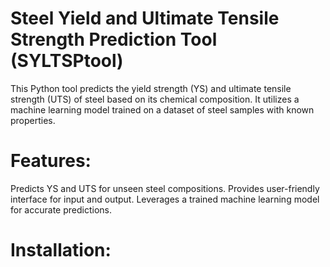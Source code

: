 # Steel Yield and Ultimate Tensile Strength Prediction Tool (SYLTSPtool)

This Python tool predicts the yield strength (YS) and ultimate tensile strength (UTS) of steel based on its chemical composition. It utilizes a machine learning model trained on a dataset of steel samples with known properties.



# Features:

Predicts YS and UTS for unseen steel compositions.
Provides user-friendly interface for input and output.
Leverages a trained machine learning model for accurate predictions.

# Installation:

